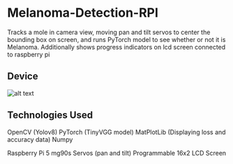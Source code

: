 # Melanoma-Detection-RPI
Tracks a mole in camera view, moving pan and tilt servos to center the bounding box on screen, and runs PyTorch model to see whether or not it is Melanoma. Additionally shows progress indicators on lcd screen connected to raspberry pi

## Device
![alt text](https://github.com/yuvraj-s420/Melanoma-Detection-RPI/blob/main/Bot_Image.jpg "Logo Title Text 1")

## Technologies Used
OpenCV (Yolov8)
PyTorch (TinyVGG model)
MatPlotLib (Displaying loss and accuracy data)
Numpy

Raspberry Pi 5
mg90s Servos (pan and tilt)
Programmable 16x2 LCD Screen


